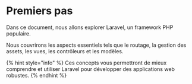 # Premiers pas

Dans ce document, nous allons explorer Laravel, un framework PHP populaire.&#x20;

Nous couvrirons les aspects essentiels tels que le routage, la gestion des assets, les vues, les contrôleurs et les modèles.&#x20;

{% hint style="info" %}
Ces concepts vous permettront de mieux comprendre et utiliser Laravel pour développer des applications web robustes.
{% endhint %}

